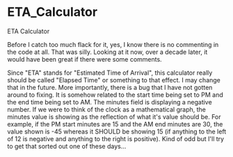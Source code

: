 # ETA_Calculator
ETA Calculator

Before I catch too much flack for it, yes, I know there is no commenting in the code at all.  That was silly.  Looking at it now, over a decade later, it would have been great if there were some comments.

Since "ETA" stands for "Estimated Time of Arrival", this calculator really should be called "Elapsed Time" or something to that effect.  I may change that in the future.  More importantly, there is a bug that I have not gotten around to fixing.  It is somehow related to the start time being set to PM and the end time being set to AM.  The minutes field is displaying a negative number.  If we were to think of the clock as a mathematical graph, the minutes value is showing as the reflection of what it's value should be.  For example, if the PM start minutes are 15 and the AM end minutes are 30, the value shown is -45 whereas it SHOULD be showing 15 (if anything to the left of 12 is negative and anything to the right is positive).  Kind of odd but I'll try to get that sorted out one of these days... 
